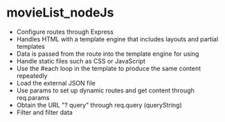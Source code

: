 # movieList_nodeJs
<ul>
<li>Configure routes through Express
<li>Handles HTML with a template engine that includes layouts and partial templates</li>
<li>Data is passed from the route into the template engine for using</li>
<li>Handle static files such as CSS or JavaScript</li>
<li>Use the #each loop in the template to produce the same content repeatedly</li>
<li>Load the external JSON file</li>
<li>Use params to set up dynamic routes and get content through req.params</li>
<li>Obtain the URL "? query" through req.query (queryString)</li>
<li>Filter and filter data</li>
</ul>
